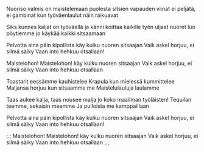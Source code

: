 Nuoriso valmis on maistelemaan
puolesta sitsien vapauden
viinat ei peljätä, ei gambinat
kun työväenlaulut näin raikuavat

Siks kunnes kaljat on työväellä
ja känni koittaa kaikille
työn uljaat nuoret luo pöytiemme
jo käykää kaikki sitsaamaan

Pelvotta aina päin kipollista
käy kulku nuoren sitsaajan
Vaik askel horjuu, ei silmä säiky
Vaan into hehkuu otsallaan!

Maistelohon! Maistelohon!
käy kulku nuoren sitsaajan
Vaik askel horjuu, ei silmä säiky
Vaan into hehkuu otsallaan

Toastarit eessämme kauhistelee
Krapula kun mielessä kummittelee
Maljansa horjuu kun sitsaamme me
Maistelulauluja laulamme

Taas aukee kalja, taas nousee malja
jo koko maailman työläisten!
Tequilan teemme, sekaisin meemme
Ja pulloista me kamppaillaan

Pelvotta aina päin kipollista
käy kulku nuoren sitsaajan
Vaik askel horjuu, ei silmä säiky
Vaan into hehkuu otsallaan!

;.; Maistelohon! Maistelohon!
käy kulku nuoren sitsaajan
Vaik askel horjuu, ei silmä säiky
Vaan into hehkuu otsallaan ;.;
